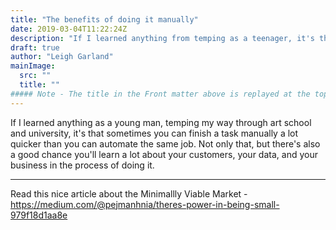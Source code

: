 ```yaml
---
title: "The benefits of doing it manually"
date: 2019-03-04T11:22:24Z
description: "If I learned anything from temping as a teenager, it's that sometimes you can complete a task quicker manually, than you can automate it. "
draft: true
author: "Leigh Garland"
mainImage:
  src: ""
  title: ""
##### Note - The title in the Front matter above is replayed at the top of the rendered article
---
```


If I learned anything as a young man, temping my way through art school and university, it's that sometimes you can finish a task manually a lot quicker than you can automate the same job. Not only that, but there's also a good chance you'll learn a lot about your customers, your data, and your business in the process of doing it.

----

Read this nice article about the Minimallly Viable Market - https://medium.com/@pejmanhnia/theres-power-in-being-small-979f18d1aa8e